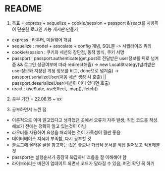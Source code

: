 # README

1. 목표 = express + sequelize + cookie/session + passport & react를 사용하여 단순한 로그인 가능 게시판 만들기
- express : 라우터, 미들웨어 개념
- sequelize : model + assosiate + config 개념, SQL문 -> 시퀄라이즈 쿼리
- cookie/session : 쿠키와 세션의 장단점, 동작 방식, 쿠키 서명
- passport : passport.authenticate(get,post로 전달받은 user정보를 뒤로 넘겨줌 && 로그인 성공여부에 따라 redirect해줌) -> new LocalStrategy(넘겨받은 user정보와 저장된 계정 정보를 비교, done으로 넘겨줌) -> passport.serializeUser(처음 세션 생성 시 호출) || passport.deserializeUser(세션이 이미 있다면 호출)
- react : useState, useEffect, .map(), fetch()

2. 공부 기간 = 22.08.15 ~ xx

3. 공부하면서 느낀 점
- 이론적으로 이미 알고있다고 생각했던 곳에서 오류가 자주 발생, 직접 코드를 작성해보기 전에는 정확히 알고 있는것이 아님
- 라우터를 사용하여 요청을 처리하는 것이 가독성이 훨씬 좋음
- 데이터베이스 지식이 부족함, 다시 공부할 것
- 블로그에 올라온 글을 참고하는 것은 좋으나 가급적 문서를 직접 읽어보고 적용해볼 것
- passport는 실행순서가 굉장히 복잡하니 흐름을 잘 이해해야 함
- 라이브러리는 버전이 업데이트 되면서 코드가 달라질 수 있음, 버전 확인 꼭 하기
